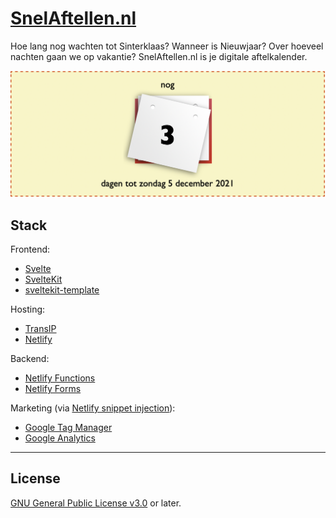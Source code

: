 # [SnelAftellen.nl](https://www.snelaftellen.nl)

Hoe lang nog wachten tot Sinterklaas? Wanneer is Nieuwjaar? Over hoeveel nachten gaan we op vakantie? SnelAftellen.nl is je digitale aftelkalender.

![Digitale aftelkalender](.github/calendar.png)

## Stack

Frontend:

- [Svelte]
- [SvelteKit]
- [sveltekit-template]

Hosting:

- [TransIP]
- [Netlify]

Backend:

- [Netlify Functions]
- [Netlify Forms]

Marketing (via [Netlify snippet injection]):

- [Google Tag Manager]
- [Google Analytics]

[svelte]: https://svelte.dev
[sveltekit]: https://kit.svelte.dev
[sveltekit-template]: https://github.com/garraflavatra/sveltekit-template
[transip]: https://www.transip.nl
[netlify]: https://www.netlify.com
[netlify functions]: https://www.netlify.com/products/functions/
[netlify forms]: https://www.netlify.com/products/forms/
[netlify snippet injection]: https://docs.netlify.com/site-deploys/post-processing/snippet-injection/
[google tag manager]: https://marketingplatform.google.com/intl/nl/about/tag-manager/
[google analytics]: https://marketingplatform.google.com/intl/nl/about/analytics/

---

## License

[GNU General Public License v3.0](LICENSE) or later.
